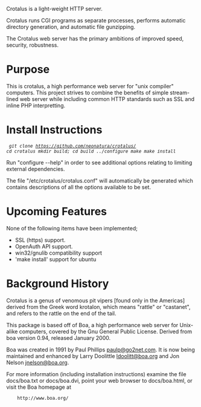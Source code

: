 Crotalus is a light-weight HTTP server.  

Crotalus runs CGI programs as separate processes, performs automatic directory generation, and automatic file gunzipping.

The Crotalus web server has the primary ambitions of improved speed, security,
robustness.

Purpose
=======

This is crotalus, a high performance web server for "unix compiler" computers. This project strives to combine the benefits of simple stream-lined web server while including common HTTP standards such as SSL and inline PHP interpretting.

Install Instructions
====================

<i><small><pre>
  git clone https://github.com/neonatura/crotalus/
  cd crotalus
  mkdir build; cd build
  ../configure
  make
  make install
</pre></small></i>

Run "configure --help" in order to see additional options relating to limiting external dependencies.

The file "/etc/crotalus/crotalus.conf" will automatically be generated which contains descriptions of all the options available to be set.


Upcoming Features
=================

None of the following items have been implemented;

* SSL (https) support.
* OpenAuth API support.
* win32/gnulib compatibility support
* 'make install' support for ubuntu



Background History
==================

Crotalus is a genus of venomous pit vipers [found only in the Americas] derived from the Greek word krotalon, which means "rattle" or "castanet", and refers to the rattle on the end of the tail.

This package is based off of Boa, a high performance web server for 
Unix-alike computers, covered by the Gnu General Public License. 
Derived from boa version 0.94, released January 2000.  

Boa was created in 1991 by Paul Phillips <paulp@go2net.com>.  It is now being
maintained and enhanced by Larry Doolittle <ldoolitt@boa.org>
and Jon Nelson <jnelson@boa.org>.

For more information (including installation instructions) examine
the file docs/boa.txt or docs/boa.dvi, point your web browser to docs/boa.html,
or visit the Boa homepage at

        http://www.boa.org/


